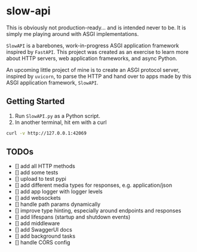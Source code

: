 # slow-api

This is obviously not production-ready... and is intended never to be.
It is simply me playing around with ASGI implementations.

`SlowAPI` is a barebones, work-in-progress ASGI application framework inspired by `FastAPI`.
This project was created as an exercise to learn more about HTTP servers, web application frameworks, and async Python.

An upcoming little project of mine is to create an ASGI protocol server, inspired by `uvicorn`, to parse the HTTP and hand over to apps made by this ASGI application framework, `SlowAPI`.

## Getting Started
1. Run `SlowAPI.py` as a Python script.
2. In another terminal, hit em with a curl
```bash
curl -v http://127.0.0.1:42069
```

## TODOs
- [] add all HTTP methods
- [] add some tests
- [] upload to test pypi
- [] add different media types for responses, e.g. application/json
- [] add app logger with logger levels
- [] add websockets
- [] handle path params dynamically
- [] improve type hinting, especially around endpoints and responses
- [] add lifespans (startup and shutdown events)
- [] add middleware
- [] add SwaggerUI docs
- [] add background tasks
- [] handle CORS config
